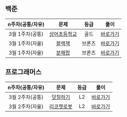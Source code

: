 ## 백준

| n주차(공통/자유) |                         문제                          |  등급  |                 풀이                 |
| :--------------: | :---------------------------------------------------: | :----: | :----------------------------------: |
| 3월 1주차(공통)  | [상어초등학교](https://www.acmicpc.net/problem/21608) |  골드  | [바로가기](./백준/구현/상어초등학교) |
| 3월 1주차(자율)  |    [블랙잭](https://www.acmicpc.net/problem/2798)     | 브론즈 | [바로가기](./백준/브루트포스/블랙잭) |
| 3월 1주차(자율)  |    [분해합](https://www.acmicpc.net/problem/2231)     | 브론즈 | [바로가기](./백준/브루트포스/분해합) |



## 프로그래머스

| n주차(공통/자유) |                             문제                             | 등급 |                     풀이                     |
| :--------------: | :----------------------------------------------------------: | :--: | :------------------------------------------: |
| 3월 2주차(공통)  | [덧칠하기](https://school.programmers.co.kr/learn/courses/30/lessons/161989) |  L2  |  [바로가기](./프로그래머스/Level2/덧칠하기)  |
| 3월 2주차(자율)  | [리코쳇로봇](https://school.programmers.co.kr/learn/courses/30/lessons/169199) |  L2  | [바로가기](./프로그래머스/Level2/리코쳇로봇) |

